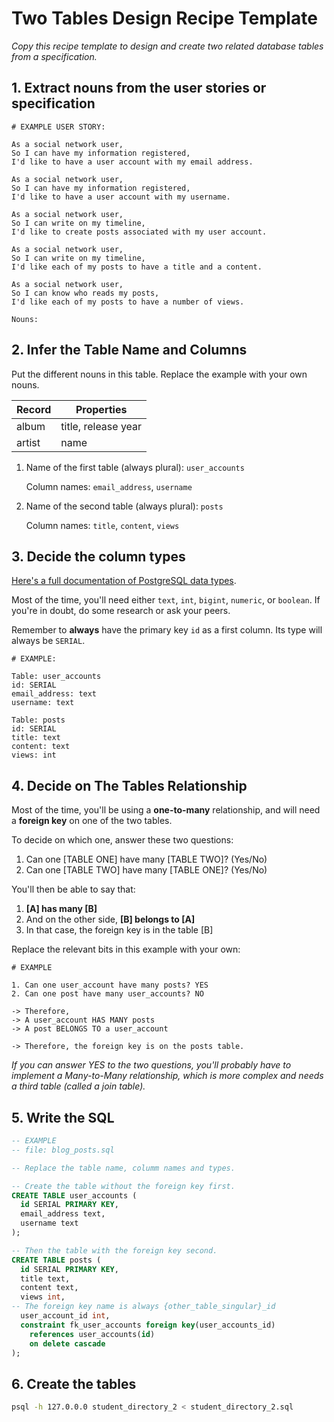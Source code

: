# Two Tables Design Recipe Template

_Copy this recipe template to design and create two related database tables from a specification._

## 1. Extract nouns from the user stories or specification

```
# EXAMPLE USER STORY:

As a social network user,
So I can have my information registered,
I'd like to have a user account with my email address.

As a social network user,
So I can have my information registered,
I'd like to have a user account with my username.

As a social network user,
So I can write on my timeline,
I'd like to create posts associated with my user account.

As a social network user,
So I can write on my timeline,
I'd like each of my posts to have a title and a content.

As a social network user,
So I can know who reads my posts,
I'd like each of my posts to have a number of views.

```

```
Nouns:

```

## 2. Infer the Table Name and Columns

Put the different nouns in this table. Replace the example with your own nouns.

| Record                | Properties          |
| --------------------- | ------------------  |
| album                 | title, release year
| artist                | name

1. Name of the first table (always plural): `user_accounts` 

    Column names: `email_address`, `username`

2. Name of the second table (always plural): `posts` 

    Column names: `title`, `content`, `views`

## 3. Decide the column types

[Here's a full documentation of PostgreSQL data types](https://www.postgresql.org/docs/current/datatype.html).

Most of the time, you'll need either `text`, `int`, `bigint`, `numeric`, or `boolean`. If you're in doubt, do some research or ask your peers.

Remember to **always** have the primary key `id` as a first column. Its type will always be `SERIAL`.

```
# EXAMPLE:

Table: user_accounts
id: SERIAL
email_address: text
username: text

Table: posts
id: SERIAL
title: text
content: text
views: int
```

## 4. Decide on The Tables Relationship

Most of the time, you'll be using a **one-to-many** relationship, and will need a **foreign key** on one of the two tables.

To decide on which one, answer these two questions:

1. Can one [TABLE ONE] have many [TABLE TWO]? (Yes/No)
2. Can one [TABLE TWO] have many [TABLE ONE]? (Yes/No)

You'll then be able to say that:

1. **[A] has many [B]**
2. And on the other side, **[B] belongs to [A]**
3. In that case, the foreign key is in the table [B]

Replace the relevant bits in this example with your own:

```
# EXAMPLE

1. Can one user_account have many posts? YES
2. Can one post have many user_accounts? NO

-> Therefore,
-> A user_account HAS MANY posts
-> A post BELONGS TO a user_account

-> Therefore, the foreign key is on the posts table.
```

*If you can answer YES to the two questions, you'll probably have to implement a Many-to-Many relationship, which is more complex and needs a third table (called a join table).*

## 5. Write the SQL

```sql
-- EXAMPLE
-- file: blog_posts.sql

-- Replace the table name, columm names and types.

-- Create the table without the foreign key first.
CREATE TABLE user_accounts (
  id SERIAL PRIMARY KEY,
  email_address text,
  username text
);

-- Then the table with the foreign key second.
CREATE TABLE posts (
  id SERIAL PRIMARY KEY,
  title text,
  content text,
  views int,
-- The foreign key name is always {other_table_singular}_id
  user_account_id int,
  constraint fk_user_accounts foreign key(user_accounts_id)
    references user_accounts(id)
    on delete cascade
);

```

## 6. Create the tables

```bash
psql -h 127.0.0.0 student_directory_2 < student_directory_2.sql
```